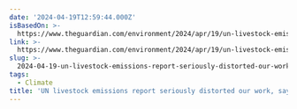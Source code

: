 ```yaml
---
date: '2024-04-19T12:59:44.000Z'
isBasedOn: >-
  https://www.theguardian.com/environment/2024/apr/19/un-livestock-emissions-report-seriously-distorted-our-work-say-experts?CMP=Share_AndroidApp_Other
link: >-
  https://www.theguardian.com/environment/2024/apr/19/un-livestock-emissions-report-seriously-distorted-our-work-say-experts?CMP=Share_AndroidApp_Other
slug: >-
  2024-04-19-un-livestock-emissions-report-seriously-distorted-our-work-say-experts
tags:
  - Climate
title: 'UN livestock emissions report seriously distorted our work, say experts'
---
```


